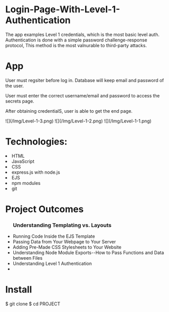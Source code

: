 # Login-Page-With-Level-1-Authentication
The app examples Level 1 credentials, which is the most basic level auth. Authentication is done with a simple password challenge-response protocol, This method is the most valnurable to third-party attacks.

# App

<p>User must regsiter before log in. Database will keep email and password of the user.<p>
<p> User must enter the correct username/email and password to access the secrets page.<p>
<p>After obtaining credentialS, user is able to get the end page.<p>
![](/Img/Level-1-3.png)
![](/Img/Level-1-2.png)
![](/Img/Level-1-1.png)




# Technologies:
<li> HTML</li>
<li>JavaScript </li>
<li>CSS </li>
<li>express.js with node.js </li>
<li>EJS </li>
<li>npm modules </li>
<li>git</li>

# Project Outcomes
<ul>
  <h3> Understanding Templating vs.
Layouts</h3>
  <li> Running Code Inside the EJS
Template </li>
  <li> Passing Data from Your Webpage
to Your Server </li>
  <li> Adding Pre-Made CSS Stylesheets
to Your Website</li>
  <li>Understanding Node Module Exports--How to Pass Functions and Data between Files
</li>
  <li>Understanding Level 1 Authentication<li>
  
</ul>





# Install
$ git clone 
$ cd PROJECT

